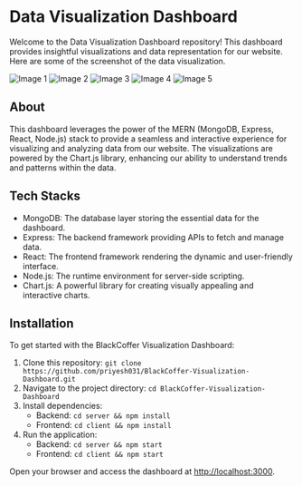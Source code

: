 # Data Visualization Dashboard

Welcome to the Data Visualization Dashboard repository! This dashboard provides insightful visualizations and data representation for our website. 
Here are some of the screenshot of the data visualization.

![Image 1](https://github.com/Priyesh031/Data-Visualization/assets/55061971/f8f745fe-8122-47c5-95fb-5dbb23e4ca91)
![Image 2](https://github.com/Priyesh031/Data-Visualization/assets/55061971/3db96944-c8d2-4bb2-91b2-392de756a196)
![Image 3](https://github.com/Priyesh031/Data-Visualization/assets/55061971/69390c9c-0495-4b13-a0ed-703ce38a34a7)
![Image 4](https://github.com/Priyesh031/Data-Visualization/assets/55061971/8c3c54cf-6dc2-4305-b108-d36fbd07b635)
![Image 5](https://github.com/Priyesh031/Data-Visualization/assets/55061971/434c49d9-cd01-4aa4-a4d1-964135ea340d)


## About

This dashboard leverages the power of the MERN (MongoDB, Express, React, Node.js) stack to provide a seamless and interactive experience for visualizing and analyzing data from our website. The visualizations are powered by the Chart.js library, enhancing our ability to understand trends and patterns within the data.

## Tech Stacks

- MongoDB: The database layer storing the essential data for the dashboard.
- Express: The backend framework providing APIs to fetch and manage data.
- React: The frontend framework rendering the dynamic and user-friendly interface.
- Node.js: The runtime environment for server-side scripting.
- Chart.js: A powerful library for creating visually appealing and interactive charts.

## Installation

To get started with the BlackCoffer Visualization Dashboard:

1. Clone this repository: `git clone https://github.com/priyesh031/BlackCoffer-Visualization-Dashboard.git`
2. Navigate to the project directory: `cd BlackCoffer-Visualization-Dashboard`
3. Install dependencies:
   - Backend: `cd server && npm install`
   - Frontend: `cd client && npm install`
4. Run the application:
   - Backend: `cd server && npm start`
   - Frontend: `cd client && npm start`

Open your browser and access the dashboard at [http://localhost:3000](http://localhost:3000).


